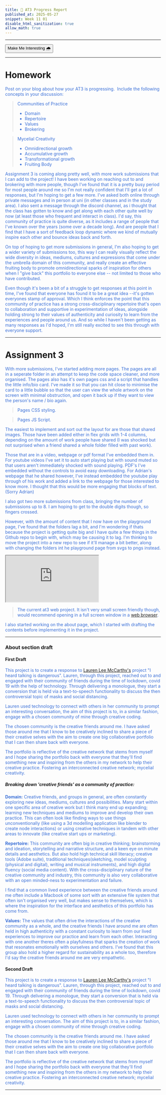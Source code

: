 ```yaml
---
title: 🌠 AT3 Progress Report
published_at: 2025-05-27
snippet: Week 11 01
disable_html_sanitization: true
allow_math: true
---
```


<style>
  .markdown-body h1, .markdown-body h3 {font-weight: 300;}
  p, ul {color:#3A6FD7;}

  .int-style {
  --color-primary:rgb(161, 161, 161);
  --color-background: #ffffff;
  --color-canvas-default: #ffffff;
  --color-foreground: #1e1e1e;
  --color-text: #1e1e1e;
  --color-muted-foreground:rgb(95, 95, 95);

  .markdown-body {background-color:#ffffff;}
  }
</style>

---

<button id="int-btn" class="rounded-md p-2 bg-transparent border border-primary text-foreground hover:#7d9fc0">Make Me Interesting 🌧️</button>

<script>
const intBtn = document.querySelector("#int-btn");
console.log(intBtn);

let interesting = false;

intBtn.addEventListener("click", function () {
  console.log('button clicked');

  if (interesting === false){
    document.documentElement.classList.add('int-style');
    interesting = true;
  } else if (interesting === true){
    document.documentElement.classList.remove('int-style');
    interesting = false;
  }

});
</script>

---

# Homework

Post on your blog about how your AT3 is progressing.  Include the following concepts in your discussion:

> Communities of Practice
>
> - Domain
> - Repertoire
> - Values
> - Brokering

> Mycelial Creativity
>
> - Omnidirectional growth
> - Accumulative growth
> - Transformational growth
> - Fruiting Body

Assignment 3 is coming along pretty well, with more work submissions that I can add to the project! I have been working on reaching out to and brokering with more people, though I've found that it is a pretty busy period for most people around me so I'm not really confident that I'll get a lot of responses, but I'm hoping to get a few more. I've asked both online through private messages and in person at uni (in other classes and in the study area). I also sent a message through the discord channel, as i thought that the class has gotten to know and get along with each other quite well by now (at least those who frequent and interact in class). I'd say, this community of practice is quite diverse, as it includes a range of people that I've known over the years (some over a decade long). And are people that I find that I have a sort of feedback loop dynamic where we kind of mutually inspire each other and bounce ideas back and forth.

On top of hoping to get more submissions in general, I'm also hoping to get a wider variety of submissions too, this way I can really visually reflect the wide diversity in ideas, mediums, cultures and expressions that come under the umbrella domain of this community, and really create an effective fruiting body to promote omnidirectional sparks of inspiration for others when I "give back" this portfolio to everyone else -- not limited to those who have contributed.

Even though it's been a bit of a struggle to get responses at this point in time, I've found that everyone has found it to be a great idea --it's gotten everyones stamp of approval. Which I think enforces the point that this community of practice has a strong cross-disciplinary repertoire that's open to collaboration and supportive in experimentation of ideas, alongside holding strong to their values of authenticity and curiosity to learn from the experiences and people around us. And so while I haven't been getting as many responses as I'd hoped, I'm still really excited to see this through with everyone support.

---

# Assignment 3

With more submissions, I've started adding more pages. The pages are all in a seperate folder in an attempt to keep the code space cleaner, and more organised. The pages also has it's own pages css and a script that handles the little info/bio card. I've made it so that you can hit close to minimise the card to a little bubble so that the user can view the whole artwork on the screen with minimal obstruction, and open it back up if they want to view the person's name / bio again.

<div id="codeblock0"> </div>

> Pages CSS styling.

<div id="codeblock1"> </div>

> Pages JS Script.

The easiest to implement and sort out the layout for are those that shared images. Those have been added either in flex grids with 1-4 columns, depending on the amount of work people have shared (I was shocked but not surprised when a friend shared a whole folder filled with past work).

Those that are in a video, webpage or pdf format I've embedded them in. For youtube videos I've set it to auto start playing but with sound muted so that users aren't immediately shocked with sound playing. PDF's I've embedded without the controls to avoid easy downloading. For Adrian's webpage that he shared however, I've instead embedded the youtube play through of his work and added a link to the webpage for those interested to know more. I thought that this would be more engaging that blocks of text. (Sorry Adrian)

I also got two more submissions from class, bringing the number of submissions up to 8. I am hoping to get to the double digits though, so fingers crossed.

However, with the amount of content that I now have on the playground page, I've found that the folders lag a bit, and I'm wondering if thats because the project is getting quite big and I have quite a few things in the Github repo to begin with, which may be causing it to lag. I'm thinking to move the project into a new repo to see if it'll manage a bit better, along with changing the folders int he playground page from svgs to pngs instead.

<iframe id="at3" src="https://sams4m.github.io/comm2747-cr-coding/at3/"></iframe>

<script type="module">

    const iframe  = document.getElementById (`at3`)
    iframe.width  = iframe.parentNode.scrollWidth
    iframe.height = iframe.width * 9 / 16 + 42

</script>

> The current at3 web project. It isn't very small screen friendly though, would recommend opening in a full screen window in a [web browser](https://sams4m.github.io/comm2747-cr-coding/at3/).

I also started working on the about page, which I started with drafting the contents before implementing it in the project.

---

### About section draft

#### First Draft

This project is to create a response to [Lauren Lee McCarthy's](https://lauren-mccarthy.com/I-heard-TALKING-IS-DANGEROUS) project "I heard talking is dangerous". Lauren, through this project, reached out to and engaged with their community of friends during the time of lockdown, covid 19 with the help of technology. Through delivering a monologue, they start a conversion that is held via a text-to-speech functionality to discuss the then controversial topic of masks and social distancing.

Lauren used technology to connect with others in her community to prompt an interesting conversation, the aim of this project is to, in a similar fashion, engage with a chosen community of mine through creative coding.

The chosen community is the creative friends around me. I have asked those around me that I know to be creatively inclined to share a piece of their creative selves with the aim to create one big collaborative portfolio that I can then share back with everyone.

The portfolio is reflective of the creative network that stems from myself and I hope sharing the portfolio back with everyone that they'll find something new and inspiring from the others in my network to help their creative practice. Fostering an interconnected creative network; mycelial creativity.

##### Breaking down 'creative friends' as a community of practice:

**Domain:**
Creative friends, and groups in general, are often constantly exploring new ideas, mediums, cultures and possibilities. Many start within one specific area of creative work but I think many end up expanding; learning new techniques and mediums to improve and develop their own practice. This can often look like finding ways to use things unconventionally (like using a 3d modelling application like blender to create node interactions) or using creative techniques in tandem with other areas to innovate (like creative start ups or marketing).

**Repertoire:**
This community are often big in creative thinking; brainstorming and ideation, storytelling and narrative structure, and a keen eye on minute details and aesthetics. But also hold high technical skill literacy; creative tools (Adobe suite), traditional techniques(sketching, model sculpting (physical and digital), writing and musical instruments), and high digital fluency (social media content). With the cross-disciplinary nature of the creative community and industry, this community is also very collaborative with an open minded-ness to experimentation and failure.

I find that a common lived experience between the creative friends around me often include a Macbook of some sort with an extensive file system that often isn't organised very well, but makes sense to themselves, which is where the inspiration for the interface and aesthetics of this portfolio has come from.

**Values:**
The values that often drive the interactions of the creative community as a whole, and the creative friends I have around me are often held in high authenticity with a constant curiosity to learn from our lived experiences to improve our practice and learn from each other. Interacting with one another theres often a playfulness that sparks the creation of work that resonates emotionally with ourselves and others. I've found that this group also hold a higher regard for sustainability as a whole too, therefore I'd say the creative friends around me are very empathetic.

#### Second Draft

This project is to create a response to [Lauren Lee McCarthy's](https://lauren-mccarthy.com/I-heard-TALKING-IS-DANGEROUS) project "I heard talking is dangerous". Lauren, through this project, reached out to and engaged with their community of friends during the time of lockdown, covid 19. Through delivering a monologue, they start a conversion that is held via a text-to-speech functionality to discuss the then controversial topic of masks and social distancing.

Lauren used technology to connect with others in her community to prompt an interesting conversation. The aim of this project is to, in a similar fashion, engage with a chosen community of mine through creative coding.

The chosen community is the creative friends around me. I have asked those around me that I know to be creatively inclined to share a piece of their creative selves with the aim to create one big collaborative portfolio that I can then share back with everyone.

The portfolio is reflective of the creative network that stems from myself and I hope sharing the portfolio back with everyone that they'll find something new and inspiring from the others in my network to help their creative practice. Fostering an interconnected creative network; mycelial creativity.

---

<script type="module">
import codeBlockRenderer from "/scripts/codeblock_renderer.js"
codeBlockRenderer (document, `pagescss`, `codeblock0`);
</script>

<script type="module">
import codeBlockRenderer from "/scripts/codeblock_renderer.js"
codeBlockRenderer (document, `script`, `codeblock1`);
</script>

<!-- PAGES CSS  ------------------------------------------------------------------------------>
<script type="module" id="pagescss">
/* 
// Written by: Samantha Lugay
// Student Number: s4087814
//----------------------------------------------------------------------------------------// */
header {
  z-index: 100;
  position: sticky;
}

/* GLOBAL PAGES STYLE ------------------------------------------------------------ */
.head {
  z-index: 100;
}
/* info card */
.card {
  /* styling */
  visibility: hidden;
  position: absolute;
  top: 3rem;
  left: 1.3rem;
  padding: 2rem;
  width: 25%;
  background-color: var(--colour-white);
  border: 0.1rem var(--colour-black) solid;
  box-shadow: 0.015rem 0.15rem;

  /* display */
  display: flex;
  flex-direction: column;
  justify-content: center;
  align-items: center;
  gap: 1.5rem;

  /* transition  */
  transition: all 5ms ease;
}

.card.active {
  opacity: 1;
  visibility: visible;
}

/* minimised info card */
.minCard {
  /* styling */
  visibility: hidden;
  position: absolute;
  top: 3rem;
  left: 1.3rem;
  padding: 1rem;
  width: 0.5rem;
  height: 0.5rem;
  opacity: 0.7;
  background: var(--colour-1);
  border-radius: 50%;

  /* size of emoji */
  font-size: 2rem;

  /* display */
  display: flex;
  align-items: center;
  justify-content: center;

  cursor: pointer;
  transition: all 5ms ease;
}

.minCard:hover {
  scale: 1.05;
}

.minCard.active {
  opacity: 1;
  visibility: visible;
}

/* card contents */
.icon {
  /* styling */
  width: 5rem;
  height: 5rem;
  background: var(--colour-1);
  border-radius: 50%;

  /* size of emoji */
  font-size: 2.5rem;

  /* display */
  display: flex;
  align-items: center;
  justify-content: center;
  position: relative;
  overflow: hidden;
}

/* text */
p {
  font-size: 0.7rem;
  font-weight: 500;
  text-align: center;
}

/* button */
button {
  /* text style */
  font-size: 0.7rem;

  /* layout style */
  padding: 0.2rem;
  padding-left: 0.5rem;
  padding-right: 0.5rem;

  /* ui style */
  border: none;
  border-radius: 0.25rem;
  color: var(--colour-white);
  background-color: var(--colour-black);
  opacity: 0.5;
  box-shadow: 0.1rem 0.1rem var(--colour-4);

  /* interaction style */
  cursor: pointer;
}

button:hover {
  scale: 1.05;
  opacity: 0.9;
  transition: 5ms ease-in-out;
}
/* YOUTUBE VIDEO ------------------------------------------------------------- */
/* video styling */
.vid {
  position: absolute;
  height: 100%;
  width: 100%;
  z-index: 0;
}

#video {
  width: 100%;
  height: 100%;
  object-fit: fill;
}

/* JIWON */
.images {
  width: 100%;
  display: flex;
  flex-direction: column;
  justify-content: center;
}

/* IMAGE GRID */
.row {
  max-width: 100%;
  display: flex;
  flex-wrap: wrap;
  justify-content: center;
}

.column {
  flex: 50%;
  max-width: 50%;
  padding-left: 0.25rem;
  padding-right: 0.25rem;
}

.col4 {
  flex: 25%;
  max-width: 25%;
  padding: 0.5rem;
}

.col3 {
  flex: 33.33%;
  max-width: 33.33%;
  padding: 0.5rem;
}

.img-gutter {
  width: 100%;
  padding-top: 0.25rem;
  padding-bottom: 0.25rem;
}

.workps {
  position: absolute;
  margin-top: 0.5rem;
  right: 0.5rem;
  z-index: 100;
  opacity: 0.5;
  color: var(--colour-white);
  background: var(--colour-black);
  border-radius: 0.25rem;
  padding-top: 0.2rem;
  padding-bottom: 0.2rem;
  padding-left: 0.5rem;
  padding-right: 0.5rem;

  font: 0.8rem;
}
</script>

<!-- PAGES SCRIPT  ------------------------------------------------------------------------------>
<script type="module" id="script">
// Student Number: s4087814
//----------------------------------------------------------------------------------------//
// link card and btn
const card = document.getElementById(`card`);
console.log(card);

const minCard = document.getElementById(`min-card`);
console.log(card);

const closeBtn = document.getElementById(`close-btn`);
console.log(closeBtn);

// close btn event listener
closeBtn.addEventListener(`click`, closeCard);
minCard.addEventListener(`click`, openCard);

function closeCard() {
  console.log(`close button clicked`);

  // remove / add active class
  card.classList.remove(`active`);
  minCard.classList.add(`active`);
}

function openCard() {
  console.log(`min card clicked`);

  // remove / add active class
  card.classList.add(`active`);
  minCard.classList.remove(`active`);
}
</script>
